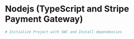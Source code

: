 # Nodejs (TypeScript and Stripe Payment Gateway)

```bash
# Initialize Project with SWC and Install dependencies

```
